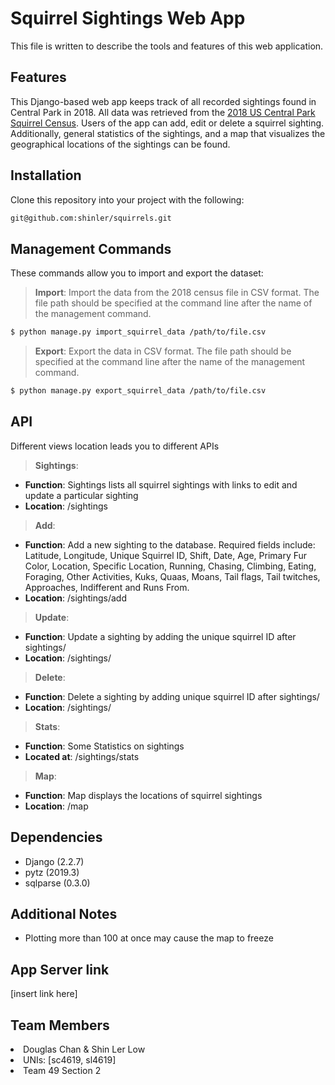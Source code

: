 # Squirrel Sightings Web App

This file is written to describe the tools and features of this web application.

## Features
This Django-based web app keeps track of all recorded sightings found in Central Park in 2018. All data was retrieved from the [2018 US Central Park Squirrel Census](https://data.cityofnewyork.us/Environment/2018-Central-Park-Squirrel-Census-Squirrel-Data/vfnx-vebw). Users of the app can add, edit or delete a squirrel sighting. Additionally, general statistics of the sightings, and a map that visualizes the geographical locations of the sightings can be found. 

## Installation
Clone this repository into your project with the following:
```bash
git@github.com:shinler/squirrels.git
```

## Management Commands
These commands allow you to import and export the dataset: 

> **Import**: Import the data from the 2018 census file in CSV format. The file path should be specified at the command line after the name of the management command.

```bash
$ python manage.py import_squirrel_data /path/to/file.csv
```

> **Export**: Export the data in CSV format. The file path should be specified at the command line after the name of the management command. 

```bash
$ python manage.py export_squirrel_data /path/to/file.csv
```

## API
Different views location leads you to different APIs 

> **Sightings**:
* **Function**: Sightings lists all squirrel sightings with links to edit and update a particular sighting
* **Location**: /sightings

> **Add**:
* **Function**: Add a new sighting to the database. Required fields include: Latitude, Longitude, Unique Squirrel ID, Shift, Date, Age, Primary Fur Color, Location, Specific Location, Running, Chasing, Climbing, Eating, Foraging, Other Activities, Kuks, Quaas, Moans, Tail flags, Tail twitches, Approaches, Indifferent and Runs From.
* **Location**: /sightings/add
 
> **Update**: 
* **Function**: Update a sighting by adding the unique squirrel ID after sightings/
* **Location**: /sightings/<unique-squirrel-id>
 
> **Delete**: 
* **Function**: Delete a sighting by adding unique squirrel ID after sightings/
* **Location**: /sightings/<unique-squirrel-id>
 
> **Stats**:
* **Function**: Some Statistics on sightings  
* **Located at**: /sightings/stats
>
> **Map**:
* **Function**: Map displays the locations of squirrel sightings
* **Location**: /map
 
## Dependencies
- Django   (2.2.7)
- pytz     (2019.3)
- sqlparse (0.3.0)

## Additional Notes
* Plotting more than 100 at once may cause the map to freeze

## App Server link
[insert link here]

## Team Members
<li> Douglas Chan & Shin Ler Low
<li>UNIs: [sc4619, sl4619]
<li>Team 49 Section 2
